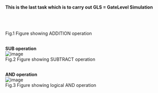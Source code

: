 #### This is the last task which is to carry out GLS = GateLevel Simulation

<p align="justify>Before we carry out GLS we must have performed synthesis and successfully must have obtained gatelevel netlist of the given design. The following will be the fewer 
steps to perform the synthesis to obtain the gatelevel netlist.</p><br>
  
  ![image](https://github.com/zakirhussaingit/vlsiriscv/assets/159747370/7842e457-3eec-40a0-bea4-7f37ae029760)

<br>
<p align="justify>The GLS is done on obtained netlist. The following results are obtained performing simulation on obtained gatelevel netlist </p>

<b>ADD operation</b>
![image](https://github.com/zakirhussaingit/vlsiriscv/assets/159747370/03f88eda-6912-45b7-9430-ce62f15d8720)
<br>Fig.1 Figure showing ADDITION operation

<br><b>SUB operation</b><br>
![image](https://github.com/zakirhussaingit/vlsiriscv/assets/159747370/46df1590-a0d6-494a-b3f1-ae2ffce7889f)
<br>Fig.2 Figure showing SUBTRACT operation

<br><b>AND operation</b><br>
![image](https://github.com/zakirhussaingit/vlsiriscv/assets/159747370/4e5e718b-4747-4f6f-990c-6fec77c5822b)
<br>Fig.3 Figure showing logical AND operation


